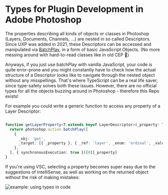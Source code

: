 # Types for Plugin Development in Adobe Photoshop

The properties describing all kinds of objects or classes in Photoshop (Layers, Documents, Channels, ...) are nested in so called Descriptors.
Since UXP was added in 2021, these Descriptors can be accessed and manipulated via [BatchPlay](https://www.adobe.io/photoshop/uxp/ps_reference/media/advanced/batchplay/), in a form of basic JavaScript Objects. (No more messing around with hard-to-read classes like in old CEP 🥳)

Anyways, if you just use batchPlay with vanilla JavaScript, your code is quite error-prone and you might constantly have to check how the actual structure of a Descriptor looks like to navigate through the nested object without any misspellings.
That's where TypeScript can be a real life saver, since type-safety solves both these issues. However, there are no official types for all the objects buzzing around in Photoshop - therefore this Repo exists!

For example you could write a generic function to access any property of a Layer Descriptor:

```typescript

function getLayerProperty<T extends keyof LayerDescriptor>(_property: T): LayerDescriptor[T] {
  return photoshop.action.batchPlay([
    {
      _obj: 'get',
      _target: [{ _property }, { _ref: 'layer', _enum: 'ordinal', _value: 'targetEnum' }],
    },
  ], { synchronousExecution: true })[0][_property]
}

```

If you're using VSC, selecting a property becomes super easy due to the suggestions of intelliSense, as well as working on the returned object without the risk of making mistakes:

![example: using types in code](https://i.imgur.com/5cNvu6k.gif)